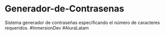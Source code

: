 # Generador-de-Contrasenas
Sistema generador de contraseñas especificando el número de caracteres requeridos. #InmersionDev #AluraLatam
